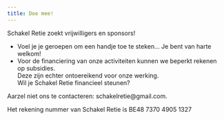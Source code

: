 ```yaml
---
title: Doe mee!
---
```

Schakel Retie zoekt vrijwilligers en sponsors! <br>

<ul>

<li>Voel je je geroepen om een handje toe te steken… Je bent van harte welkom! </li>

<li>Voor de financiering van onze activiteiten kunnen we beperkt rekenen op subsidies. <br>Deze zijn echter ontoereikend voor onze werking. <br>Wil je Schakel Retie financieel steunen? </li>

</ul>

Aarzel niet ons te contacteren: schak<!-- abc@nl -->elretie@gm<!-- abc@nl -->ail.com.<br>

Het rekening nummer van Schakel Retie is BE48 7370 4905 1327
